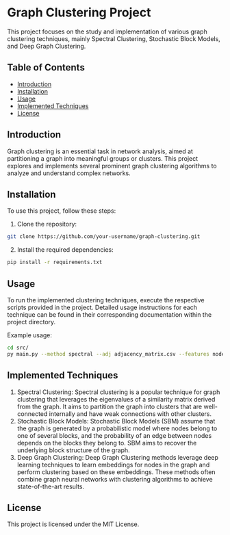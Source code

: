 # Graph Clustering Project

This project focuses on the study and implementation of various graph clustering techniques, mainly Spectral Clustering, Stochastic Block Models, and Deep Graph Clustering.

## Table of Contents

- [Introduction](#introduction)
- [Installation](#installation)
- [Usage](#usage)
- [Implemented Techniques](#implemented-techniques)
- [License](#license)

## Introduction

Graph clustering is an essential task in network analysis, aimed at partitioning a graph into meaningful groups or clusters. This project explores and implements several prominent graph clustering algorithms to analyze and understand complex networks.

## Installation

To use this project, follow these steps:

1. Clone the repository:

```bash
git clone https://github.com/your-username/graph-clustering.git
```

2. Install the required dependencies:

```bash
pip install -r requirements.txt
```

## Usage

To run the implemented clustering techniques, execute the respective scripts provided in the project. Detailed usage instructions for each technique can be found in their corresponding documentation within the project directory.

Example usage:

```bash
cd src/
py main.py --method spectral --adj adjacency_matrix.csv --features node_features.csv --n_clusters 3
```

## Implemented Techniques
1. Spectral Clustering: Spectral clustering is a popular technique for graph clustering that leverages the eigenvalues of a similarity matrix derived from the graph. It aims to partition the graph into clusters that are well-connected internally and have weak connections with other clusters.
2. Stochastic Block Models: Stochastic Block Models (SBM) assume that the graph is generated by a probabilistic model where nodes belong to one of several blocks, and the probability of an edge between nodes depends on the blocks they belong to. SBM aims to recover the underlying block structure of the graph.
3. Deep Graph Clustering: Deep Graph Clustering methods leverage deep learning techniques to learn embeddings for nodes in the graph and perform clustering based on these embeddings. These methods often combine graph neural networks with clustering algorithms to achieve state-of-the-art results.

## License
This project is licensed under the MIT License.
